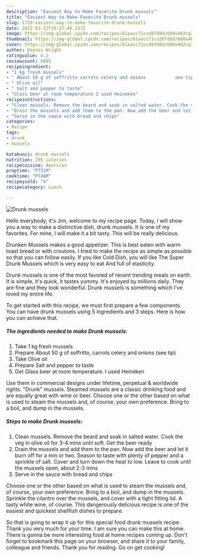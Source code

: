 ```yaml
---
description: "Easiest Way to Make Favorite Drunk mussels"
title: "Easiest Way to Make Favorite Drunk mussels"
slug: 1729-easiest-way-to-make-favorite-drunk-mussels
date: 2022-03-22T19:37:49.237Z
image: https://img-global.cpcdn.com/recipes/61aacc71ccd8fd8d/680x482cq70/drunk-mussels-recipe-main-photo.jpg
thumbnail: https://img-global.cpcdn.com/recipes/61aacc71ccd8fd8d/680x482cq70/drunk-mussels-recipe-main-photo.jpg
cover: https://img-global.cpcdn.com/recipes/61aacc71ccd8fd8d/680x482cq70/drunk-mussels-recipe-main-photo.jpg
author: Dennis Wright
ratingvalue: 4.2
reviewcount: 6885
recipeingredient:
- "1 kg fresh mussels"
- " About 50 g of soffritto carrots celery and onions           see tip"
- " Olive oil"
- " Salt and pepper to taste"
- "Glass beer at room temperature I used Heineken"
recipeinstructions:
- "Clean mussels. Remove the beard and soak in salted water. Cook the veg in olive oil for 3-4 mins until soft. Get the beer ready"
- "Drain the mussels and add them to the pan. Now add the beer and let it burn off for a min or two. Season to taste with plenty of pepper and a sprinkle of salt. Cover and turn down the heat to low. Leave to cook until the mussels open, about 2-3 mins"
- "Serve in the sauce with bread and chips"
categories:
- Recipe
tags:
- drunk
- mussels

katakunci: drunk mussels 
nutrition: 295 calories
recipecuisine: American
preptime: "PT31M"
cooktime: "PT46M"
recipeyield: "4"
recipecategory: Lunch

---
```



![Drunk mussels](https://img-global.cpcdn.com/recipes/61aacc71ccd8fd8d/680x482cq70/drunk-mussels-recipe-main-photo.jpg)

Hello everybody, it's Jim, welcome to my recipe page. Today, I will show you a way to make a distinctive dish, drunk mussels. It is one of my favorites. For mine, I will make it a bit tasty. This will be really delicious.

Drunken Mussels makes a good appetizer. This is best eaten with warm toast bread or with croutons. I tried to make the recipe as simple as possible so that you can follow easily. If you like Cold Dish, you will like The Super Drunk Mussels which is very easy to eat And full of elasticity.

Drunk mussels is one of the most favored of recent trending meals on earth. It is simple, it's quick, it tastes yummy. It's enjoyed by millions daily. They are fine and they look wonderful. Drunk mussels is something which I've loved my entire life.


To get started with this recipe, we must first prepare a few components. You can have drunk mussels using 5 ingredients and 3 steps. Here is how you can achieve that.

<!--inarticleads1-->

##### The ingredients needed to make Drunk mussels:

1. Take 1 kg fresh mussels
1. Prepare  About 50 g of soffritto, carrots celery and onions           (see tip)
1. Take  Olive oil
1. Prepare  Salt and pepper to taste
1. Get Glass beer at room temperature. I used Heineken


Use them in commercial designs under lifetime, perpetual &amp; worldwide rights. &#34;Drunk&#34; mussels. Steamed mussels are a classic drinking food and are equally great with wine or beer. Choose one or the other based on what is used to steam the mussels and, of course, your own preference. Bring to a boil, and dump in the mussels. 

<!--inarticleads2-->

##### Steps to make Drunk mussels:

1. Clean mussels. Remove the beard and soak in salted water. Cook the veg in olive oil for 3-4 mins until soft. Get the beer ready
1. Drain the mussels and add them to the pan. Now add the beer and let it burn off for a min or two. Season to taste with plenty of pepper and a sprinkle of salt. Cover and turn down the heat to low. Leave to cook until the mussels open, about 2-3 mins
1. Serve in the sauce with bread and chips


Choose one or the other based on what is used to steam the mussels and, of course, your own preference. Bring to a boil, and dump in the mussels. Sprinkle the cilantro over the mussels, and cover with a tight fitting lid. A tasty white wine, of course. This dangerously delicious recipe is one of the easiest and quickest shellfish dishes to prepare. 

So that is going to wrap it up for this special food drunk mussels recipe. Thank you very much for your time. I am sure you can make this at home. There is gonna be more interesting food at home recipes coming up. Don't forget to bookmark this page on your browser, and share it to your family, colleague and friends. Thank you for reading. Go on get cooking!
